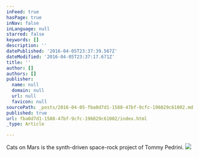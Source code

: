 ```yaml
---
inFeed: true
hasPage: true
inNav: false
inLanguage: null
starred: false
keywords: []
description: ''
datePublished: '2016-04-05T23:37:39.567Z'
dateModified: '2016-04-05T23:37:17.671Z'
title: ''
author: []
authors: []
publisher:
  name: null
  domain: null
  url: null
  favicon: null
sourcePath: _posts/2016-04-05-fba0d7d1-1588-47bf-9cfc-196029c61002.md
published: true
url: fba0d7d1-1588-47bf-9cfc-196029c61002/index.html
_type: Article

---
```

Cats on Mars is the synth-driven space-rock project of Tommy Pedrini.
![](https://the-grid-user-content.s3-us-west-2.amazonaws.com/9c996ebc-c3bb-41cc-b40b-eba148839b94.png)